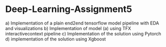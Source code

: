 # Deep-Learning-Assignment5

a) Implementation of a plain end2end tensorflow model pipeline with EDA and visualizations
b) Implementation of model (a) using TFX interactivecontext pipeline
c) Implementation of the solution using Pytorch 
d) implementation of the solution using Xgboost 
